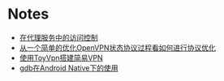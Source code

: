 # Notes
- [在代理服务中的访问控制](https://github.com/daBisNewBee/Notes/blob/master/AclInProxy.md)
- [从一个简单的优化OpenVPN状态协议过程看如何进行协议优化](https://github.com/daBisNewBee/Notes/blob/master/OpenVPNOptimize-How-To.md)
- [使用ToyVpn搭建简易VPN](https://github.com/daBisNewBee/Notes/blob/master/ToyVpn.md)
- [gdb在Android Native下的使用](https://github.com/daBisNewBee/Notes/blob/master/gdb_Android.md)

